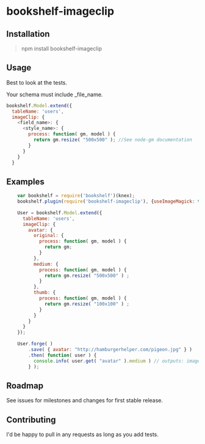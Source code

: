 # bookshelf-imageclip

## Installation
> npm install bookshelf-imageclip

## Usage
Best to look at the tests.

Your schema must include <field>_file_name.
```js
bookshelf.Model.extend({
  tableName: 'users',
  imageClip: {
    <field_name>: {
      <style_name>: {
        process: function( gm, model ) {
          return gm.resize( "500x500" ); //See node-gm documentation
        }
      }
    }
  }
```

## Examples
```js
    var bookshelf = require('bookshelf')(knex);
    bookshelf.plugin(require('bookshelf-imageclip'), {useImageMagick: true});
    
    User = bookshelf.Model.extend({
      tableName: 'users',
      imageClip: {
        avatar: {
          original: {
            process: function( gm, model ) {
              return gm;
            }
          },
          medium: {
            process: function( gm, model ) {
              return gm.resize( "500x500" ) ;
            }
          },
          thumb: {
            process: function( gm, model ) {
              return gm.resize( "100x100" ) ;
            }
          }
        }
      }
    });
    
    User.forge( )
        .save( { avatar: "http://hamburgerhelper.com/pigeon.jpg" } )
        .then( function( user ) {
          console.info( user.get( "avatar" ).medium ) // outputs: images/244/8ea/avatar/medium/pigeon.jpg
        } );
```

## Roadmap
See issues for milestones and changes for first stable release.

## Contributing
I'd be happy to pull in any requests as long as you add tests.
